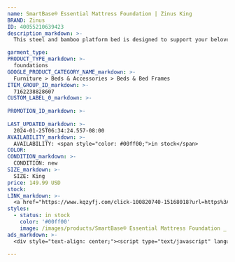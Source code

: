 ```yaml
---
name: SmartBase® Essential Mattress Foundation | Zinus King
BRAND: Zinus
ID: 40055210639423
description_markdown: >-
  This steel and bamboo platform bed is designed to support your beloved mattress, be it spring, memory foam, or hybrid, with superior strength and box spring-free support. Our rock-solid steel frame and sustainable bamboo slats are expertly engineered with additional center support legs and closely spaced slats to prevent sagging and extend mattress life. At 14 inches tall, the Essential SmartBase® gives you nearly 13 inches of clearance space for storage under the bed, so you can keep things always organized and out of the way.

garment_type:
PRODUCT_TYPE_markdown: >-
  foundations
GOOGLE_PRODUCT_CATEGORY_NAME_markdown: >-
  Furniture > Beds & Accessories > Beds & Bed Frames
ITEM_GROUP_ID_markdown: >-
  7162238828607
CUSTOM_LABEL_0_markdown: >-
  
PROMOTION_ID_markdown: >-
  
LAST_UPDATED_markdown: >-
  2024-01-25T06:34:24.557-08:00
AVAILABILITY_markdown: >-
  AVAILABILITY: <span style="color: #00ff00;">in stock</span>
COLOR:
CONDITION_markdown: >-
  CONDITION: new
SIZE_markdown: >-
  SIZE: King
price: 149.99 USD
stock: 
LINK_markdown: >-
  <a href="https://www.kqzyfj.com/click-100820740-15168018?url=https%3A%2F%2Fwww.zinus.com%2Fproducts%2Fsmartbase-essential-mattress-foundation%3Fvariant%3D40055210639423" target="_blank" style="display: inline-block; padding: 10px 20px; font-size: 16px; text-align: center; text-decoration: none; cursor: pointer; border: 1px solid #3498db; color: #3498db; background-color: #fff; border-radius: 5px; transition: background-color 0.3s;">Go to Product</a>
styles:
  - status: in stock
    color: '#00ff00'
    image: /images/products/SmartBase® Essential Mattress Foundation _ Zinus King/ZinusEssentialSmartBasewithBambooSlats_Black_F_Q_Ksize.jpg
ads_markdown: >-
  <div style="text-align: center;"><script type="text/javascript" language="javascript" src="https://www.anrdoezrs.net/placeholder-52386694?target=_top&mouseover=N"></script></div>

---
```

